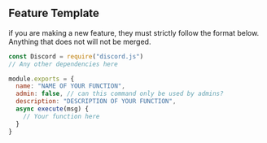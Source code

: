 ## Feature Template
if you are making a new feature, they must strictly follow the format below. Anything that does not will not be merged.

```js
const Discord = require("discord.js")
// Any other dependencies here

module.exports = {
  name: "NAME OF YOUR FUNCTION",
  admin: false, // can this command only be used by admins? 
  description: "DESCRIPTION OF YOUR FUNCTION",
  async execute(msg) {
    // Your function here
  }
}
```
